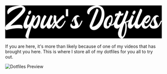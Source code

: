 ![Zipux's Dotfiles](https://github.com/ImZipux/Dotfiles/blob/f895f7909356109f294a315d8c8a3e7fb86662ab/previews/zipuxs_dotfiles.png)

If you are here, it's more than likely because of one of my videos that has brought you here. This is where I store all of my dotfiles for you all to try out.

![Dotfiles Preview](https://github.com/ImZipux/Zipuxs-Dotfiles/blob/455dd9305b8c3c357dccf2547a8205ec3208de52/previews/dotfiles_preview.png)
